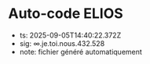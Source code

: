 # Auto-code ELIOS
- ts: 2025-09-05T14:40:22.372Z
- sig: ∞.je.toi.nous.432.528
- note: fichier généré automatiquement